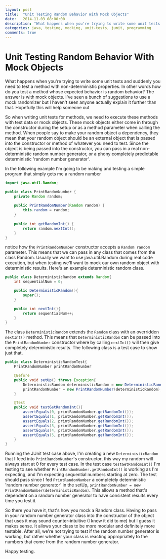 ```yaml
---
layout: post
title:  "Unit Testing Random Behavior With Mock Objects"
date:   2014-11-03 08:00:00
description: "What happens when you're trying to write some unit tests and suddenly you need to test a method with non-deterministic properties. In other words how do you test a method whose expected behavior is random behavior? The answer is with mock objects."
categories: java, testing, mocking, unit-tests, junit, programming
comments: true
---
```


# Unit Testing Random Behavior With Mock Objects

What happens when you're trying to write some unit tests and suddenly you need to test a method with non-deterministic properties. In other words how do you test a method whose expected behavior is random behavior? The answer is with mock objects. I've seen a bunch of suggestions to use a mock randomizer but I haven't seen anyone actually explain it further than that. Hopefully this will help someone out

So when writing unit tests for methods, we need to execute these methods with test data or mock objects. These mock objects either come in through the constructor during the setup or as a method parameter when calling the method. When people say to make your random object a dependency, they mean that your random object should be an external object that is passed into the constructor or method of whatever you need to test. Since the object is being passed into the constructor, you can pass in a real non-deterministic random number generator, or a phony completely predictable deterministic 'random number generator'.

In the following example I'm going to be making and testing a simple program that simply gets me a random number

```java
import java.util.Random;

public class PrintRandomNumber {
    private Random random;
    
    public PrintRandomNumber(Random random) {
        this.random = random;
    }
    
    public int getRandomInt() {
        return random.nextInt();
    }
}
```

notice how the `PrintRandomNumber` constructor accepts a `Random random` parameter. This means that we can pass in any class that comes from the class Random. Usually we want to use java.util.Random during real code execution, but when testing we'll want to mock our own random object with deterministic results. Here's an example deterministic random class.

```java
public class DeterministicRandom extends Random{
    int sequentialNum = 0;

    public DeterministicRandom(){
        super();
    }

    public int nextInt(){
        return sequentialNum++;
    }
}
```

The class `DeterministicRandom` extends the `Random` class with an overridden `nextInt()` method. This means that `DeterministicRandom` can be passed into the `PrintRandomNumber` constructor where by calling `nextInt()` will then give completely deterministic results. The following class is a test case to show just that.

```java
public class DeterministicRandomTest{
    PrintRandomNumber printRandomNumber

    @Before
    public void setUp() throws Exception{
        DeterministicRandom deterministicRandom = new DeterministicRandom();
        printRandomNumber = new PrintRandomNumber(deterministicRandom);
    }

    @Test
    public void testGetRandomInt(){
        assertEquals(0, printRandomNumber.getRandomInt());
        assertEquals(1, printRandomNumber.getRandomInt());
        assertEquals(2, printRandomNumber.getRandomInt());
        assertEquals(3, printRandomNumber.getRandomInt());
        assertEquals(4, printRandomNumber.getRandomInt());
        assertEquals(5, printRandomNumber.getRandomInt());
    }
}

```

Running the JUnit test case above, I'm creating a new `DeterministicRandom` that I feed into `PrintRandomNumber`'s constructor, this way my random will always start at 0 for every test case. In the test case `testGetRandomInt()` I'm testing to see whether `PrintRandomNumber.getRandomInt()` is working as I'm expecting, and I'm expecting sequential numbers starting at zero. The test should pass since I fed `PrintRandomNumber` a completely deterministic 'random number generator' in the setUp, `printRandomNumber = new PrintRandomNumber(deterministicRandom)`. This allows a method that's dependent on a random number generator to have consistent results every time you test it.

So there you have it, that's how you mock a Random class. Having to pass in your random number generator class into the constructor of the object that uses it may sound counter-intuitive (I know it did to me) but I guess it makes sense. It allows your class to be more modular and definitely more testable. After all, we're not trying to test if the random number generator is working, but rather whether your class is reacting appropriately to the numbers that come from the random number generator.

Happy testing.